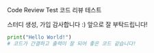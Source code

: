 Code Review Test
코드 리뷰 테스트

스터디 생성, 가입 감사합니다 :)
앞으로 잘 부탁드립니다!

```py
print("Hello World!")
# 코드가 간결하고 출력이 잘 되어 좋은 코드 같습니다!
```
